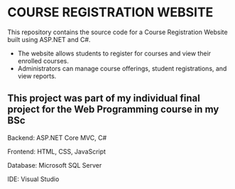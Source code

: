# COURSE REGISTRATION WEBSITE


This repository contains the source code for a Course Registration Website built using ASP.NET and C#. 

- The website allows students to register for courses and view their enrolled courses. 
- Administrators can manage course offerings, student registrations, and view reports.


## This project was part of my individual final project for the Web Programming course in my BSc


Backend: ASP.NET Core MVC, C#

Frontend: HTML, CSS, JavaScript

Database: Microsoft SQL Server

IDE: Visual Studio
